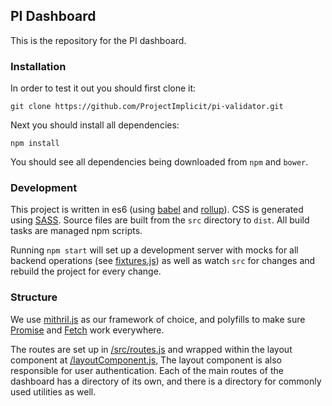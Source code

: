 ## PI Dashboard

This is the repository for the PI dashboard.


### Installation
In order to test it out you should first clone it: 

```
git clone https://github.com/ProjectImplicit/pi-validator.git
```

Next you should install all dependencies:

```
npm install
```

You should see all dependencies being downloaded from `npm` and `bower`.

### Development
This project is written in es6 (using [babel](https://babeljs.io/) and [rollup](http://rollupjs.org/)). CSS is generated using [SASS](http://sass-lang.com/). Source files are built from the `src` directory to `dist`. All build tasks are managed npm scripts.

Running `npm start` will set up a development server with mocks for all backend operations (see [fixtures.js](fixtures.js)) as well as watch `src` for changes and rebuild the project for every change.

### Structure
We use [mithril.js](http://mithril.js.org/) as our framework of choice, and polyfills to make sure [Promise](https://developer.mozilla.org/en-US/docs/Web/JavaScript/Reference/Global_Objects/Promise) and [Fetch](https://developer.mozilla.org/en/docs/Web/API/Fetch_API) work everywhere.

The routes are set up in [/src/routes.js](/src/routes.js) and wrapped within the layout component at [/layoutComponent.js](/layoutComponent.js), The layout component is also responsible for user authentication. Each of the main routes of the dashboard has a directory of its own, and there is a directory for commonly used utilities as well.
